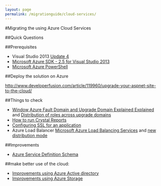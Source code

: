 ```yaml
---
layout: page
permalink: /migrationguide/cloud-services/
---
```


#Migrating the using Azure Cloud Services

##Quick Questions



##Prerequisites
- Visual Studio 2013 [Update 4](http://www.microsoft.com/en-us/download/details.aspx?id=44921)
- [Microsoft Azure SDK - 2.5 for Visual Studio 2013](http://go.microsoft.com/fwlink/p/?linkid=323510&clcid=0x409)
- [Microsoft Azure PowerShell](http://go.microsoft.com/?linkid=9811175&clcid=0x409)


##Deploy the solution on Azure

http://www.developerfusion.com/article/119960/upgrade-your-aspnet-site-to-the-cloud/

##Things to check

- [Window Azure Fault Domain and Upgrade Domain Explained Explained](http://blogs.technet.com/b/yungchou/archive/2011/05/16/window-azure-fault-domain-and-update-domain-explained-for-it-pros.aspx) and [Distribution of roles across upgrade domains](http://msdn.microsoft.com/en-us/library/hh472157.aspx)
- [How to run Crystal Reports](http://www.britishdeveloper.co.uk/2012/01/crystal-reports-on-azure-how-to.html)
- [Configuring SSL for an application](http://azure.microsoft.com/en-gb/documentation/articles/cloud-services-configure-ssl-certificate/)
- Azure Load Balancer [Microsoft Azure Load Balancing Services]( http://azure.microsoft.com/blog/2014/04/08/microsoft-azure-load-balancing-services/) and  [new distribution mode](http://azure.microsoft.com/blog/2014/10/30/azure-load-balancer-new-distribution-mode/) 


##Improvements

- [Azure Service Definition Schema](http://msdn.microsoft.com/library/azure/ee758711.aspx)



##make better use of the cloud:

- [Improvements using Azure Active directory](/migrationguide/Azure-Ad/)
- [Improvements using Azure Storage](/migrationguide/Azure-Storage/)

